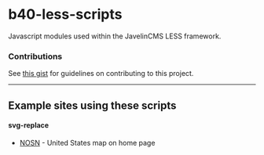 # b40-less-scripts
Javascript modules used within the JavelinCMS LESS framework.


### Contributions
See [this gist](https://gist.github.com/mattmilburn/148f2cdb7dbcaa4616ea8ebdb666d9fd) for guidelines on contributing to this project.

---

## Example sites using these scripts

#### svg-replace
* [NOSN](http://www.nosn.info/) - United States map on home page

